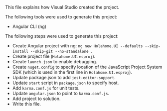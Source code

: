 This file explains how Visual Studio created the project.

The following tools were used to generate this project:
- Angular CLI (ng)

The following steps were used to generate this project:
- Create Angular project with ng: `ng new Holahome.UI --defaults --skip-install --skip-git --no-standalone `.
- Create project file (`Holahome.UI.esproj`).
- Create `launch.json` to enable debugging.
- Create `nuget.config` to specify location of the JavaScript Project System SDK (which is used in the first line in `Holahome.UI.esproj`).
- Update package.json to add `jest-editor-support`.
- Update `start` script in `package.json` to specify host.
- Add `karma.conf.js` for unit tests.
- Update `angular.json` to point to `karma.conf.js`.
- Add project to solution.
- Write this file.
